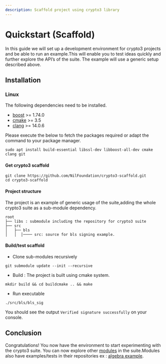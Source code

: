 ```yaml
---
description: Scaffold project using crypto3 library
---
```


# Quickstart (Scaffold)

In this guide we will set up a development environment for crypto3 projects and be able to run an example.This will enable you to test ideas quickly and further explore the API’s of the suite. The example will use a generic setup described above.

## Installation

### Linux

The following dependencies need to be installed.

* [boost](https://www.boost.org/) >= 1.74.0
* [cmake](https://cmake.org/) >= 3.5
* [clang](https://clang.llvm.org/) >= 14.0.6

Please execute the below to fetch the packages required or adapt the command to your package manager.

```shell
sudo apt install build-essential libssl-dev libboost-all-dev cmake clang git
```

#### Get crypto3 scaffold

```shell
git clone https://github.com/NilFoundation/crypto3-scaffold.git
cd crypto3-scaffold
```

#### Project structure

The project is an example of generic usage of the suite,adding the whole crypto3 suite as a sub-module dependency.

```
root
├── libs : submodule including the repository for crypto3 suite
├── src  
│   ├── bls 
│   │  │──── src: source for bls signing example.
```

#### Build/test scaffold

* Clone sub-modules recursively

```shell
git submodule update --init --recursive
```

* Build : The project is built using cmake system.

```shell
mkdir build && cd buildcmake .. && make
```

* Run executable

```shell
./src/bls/bls_sig
```

You should see the output `Verified signature successfully` on your console.

## Conclusion

Congratulations! You now have the environment to start experimenting with the crypto3 suite. You can now explore other [modules](https://github.com/NilFoundation/crypto3/blob/master/docs/manual/modules.html) in the suite.Modules also have examples/tests in their repositories ex : [algebra example](https://github.com/NilFoundation/crypto3-algebra/tree/master/example).
